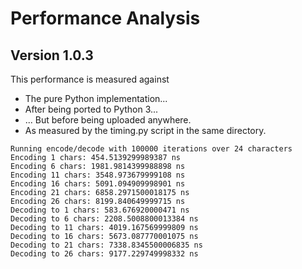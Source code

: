 # Performance Analysis

## Version 1.0.3

This performance is measured against

- The pure Python implementation...
- After being ported to Python 3...
- ... But before being uploaded anywhere.
- As measured by the timing.py script in the same directory.

```
Running encode/decode with 100000 iterations over 24 characters
Encoding 1 chars: 454.5139299989387 ns
Encoding 6 chars: 1981.9814399988898 ns
Encoding 11 chars: 3548.973679999108 ns
Encoding 16 chars: 5091.094909998901 ns
Encoding 21 chars: 6858.2971500018175 ns
Encoding 26 chars: 8199.840649999715 ns
Decoding to 1 chars: 583.676920000471 ns
Decoding to 6 chars: 2208.5008800013384 ns
Decoding to 11 chars: 4019.167569999809 ns
Decoding to 16 chars: 5673.087770001075 ns
Decoding to 21 chars: 7338.8345500006835 ns
Decoding to 26 chars: 9177.229749998332 ns
```

